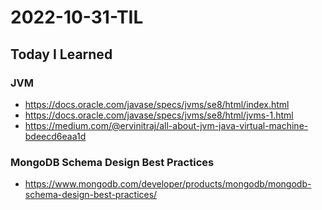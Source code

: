 # 2022-10-31-TIL

## Today I Learned

### JVM

- https://docs.oracle.com/javase/specs/jvms/se8/html/index.html
- https://docs.oracle.com/javase/specs/jvms/se8/html/jvms-1.html
- https://medium.com/@ervinitraj/all-about-jvm-java-virtual-machine-bdeecd6eaa1d


### MongoDB Schema Design Best Practices

- https://www.mongodb.com/developer/products/mongodb/mongodb-schema-design-best-practices/